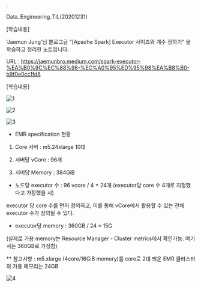 .

Data_Engineering_TIL(20201231)

[학습내용]

'Jaemun Jung'님 블로그글 "[Apache Spark] Executor 사이즈와 개수 정하기" 을 학습하고 정리한 노트입니다.

URL : https://jaemunbro.medium.com/spark-executor-%EA%B0%9C%EC%88%98-%EC%A0%95%ED%95%98%EA%B8%B0-b9f0e0cc1fd8

[학습내용]

![1](https://user-images.githubusercontent.com/41605276/103435619-95419880-4c54-11eb-94e7-46fbc7ca1342.jpg)

![2](https://user-images.githubusercontent.com/41605276/103435623-a38fb480-4c54-11eb-937c-71000dcc76b5.jpg)

![3](https://user-images.githubusercontent.com/41605276/103435647-ef425e00-4c54-11eb-852d-7da4df32e57b.png)

- EMR specification 현황

1) Core 서버 : m5.24xlarge 10대

2) 서버당 vCore : 96개

3) 서버당 Memory : 384GiB

- 노드당 executor 수 : 96 vcore / 4 = 24개 (executor당 core 수 4개로 지정했다고 가정했을 시)

executor 당 core 수를 먼저 정의하고, 이를 통해 vCore에서 활용할 수 있는 전체 executor 수가 정의될 수 있다. 

- executor당 memory : 360GB / 24 = 15G

(실제로 가용 memory는 Resource Manager - Cluster metrics에서 확인가능. 여기서는 360GB로 가정함)

** 참고사항 : m5.xlarge (4core/16GiB memory)를 core로 2대 띄운 EMR 클러스터의 가용 메모리는 24GB

![4](https://user-images.githubusercontent.com/41605276/103435687-89a2a180-4c55-11eb-9a2a-fe1ed9e8d47e.png)

